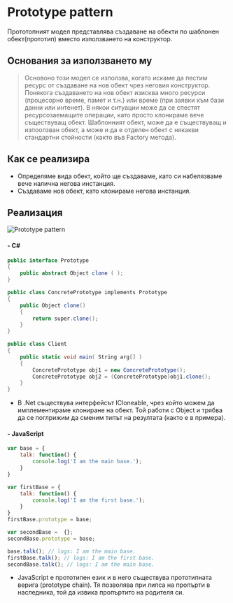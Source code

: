 # Prototype pattern

Прототопният модел представлява създаване на обекти по шаблонен обект(прототип) вместо използването на конструктор.

## Основания за използването му

> Основоно този модел се използва, когато искаме да пестим ресурс от създаване на нов обект чрез неговия конструктор.
> Понякога създаването на нов обект изисква много ресурси (процесорно време, памет и т.н.) или време (при заявки към бази данни или интенет).
> В някои ситуации може да се спестят ресурсозаемащите операции, като просто клонираме вече съществуващ обект.
> Шаблонният обект, може да е съществуващ и изпоолзван обект, а може и да е отделен обект с някакви стандартни стойности (както във Factory метода).

## Как се реализира

* Определяме вида обект, който ще създаваме, като си набелязваме вече налична негова инстанция.
* Създаваме нов обект, като клонираме негова инстанция.

## Реализация

![Prototype pattern][Prototype_pattern]

[Prototype_pattern]: http://www.oodesign.com/images/stories/prototype%20implementation%20-%20uml%20class%20diagram.gif "Prototype pattern"


#### - C#

```cs
public interface Prototype 
{
	public abstract Object clone ( );
}

public class ConcretePrototype implements Prototype 
{
	public Object clone() 
	{
		return super.clone();
	}
}

public class Client 
{
	public static void main( String arg[] ) 
	{
		ConcretePrototype obj1 = new ConcretePrototype();
		ConcretePrototype obj2 = (ConcretePrototype)obj1.clone();
	}
}
```

- В .Net съществува интерфейсът ICloneable, чрез който можем да имплементираме клониране на обект. Той работи с Object и трябва да се поглрижим да сменим типът на резултата (както е в примера).

#### - JavaScript

```javascript
var base = {
	talk: function() {
		console.log('I am the main base.');
	}
}

var firstBase = {
	talk: function() {
		console.log('I am the first base.');
	}
}
firstBase.prototype = base;

var secondBase =  {};
secondBase.prototype = base;

base.talk(); // logs: I am the main base.
firstBase.talk(); // logs: I am the first base.
secondBase.talk(); // logs: I am the main base.

```
- JavaScript е прототипен език и в него съществува прототипната верига (prototype chain). Тя позволява при липса на пропърти в наследника, той да извика пропъртито на родителя си.
